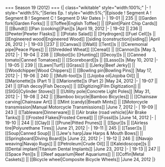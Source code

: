 === Season 19 (2012) ===
{| class="wikitable" style="width:100%;"
|-
! style="width:5%;"|Series Ep.
! style="width:5%;"|Episode
! Segment A
! Segment B
! Segment C
! Segment D
!Air Dates
|-
| 19-01 || 235 || [[Garden fork|Garden Forks]] || [[Toffee|English Toffee]] || [[Paint|Paint Chip Cards]] || [[Bundt]] [[Pan (cooking)|Pan]]s
|April 19, 2012
|-
| 19-02 || 236 || [[Pewter|Pewter Flasks]] || [[Potato Salad]] || [[Hydrogen]] [[Fuel Cell]]s || [[Engineered wood|Engineered Wood]] [[siding (construction)|siding]]
|April 26, 2012
|-
| 19-03 ||237 || [[Canvas]] [[Wall]] [[Tent]]s || [[Ceremonial pipe|Peace Pipes]] || [[Shredded Wheat]] [[Cereal]] || [[Cannon]]s
|May 3, 2012
|-
| 19-04 || 238 || [[Robot]]ic [[Hunting]] [[Decoy]]s || [[Canned tomato|Canned Tomatoes]] || [[Scoreboard]]s || [[Lasso]]s
|May 10, 2012
|-
| 19-05 || 239 || [[Lawn|Turf]] [[Grass]] || [[Jerky|Beef Jerky]] || [[Woodchipper|Wood Chippers]] || [[Bowling pin|Bowling Pins]]
|May 17, 2012
|-
| 19-06 || 240 || [[Multi-tool]]s || [[Jojoba oil|Jojoba Oil]] || [[Marionette]]s (Part 1) || [[Marionette]]s (Part 2)
|May 24, 2012
|-
| 19-07 || 241 || [[Fish decoy|Fish Decoys]] || [[Digitizing|Film Digitization]] || [[SIGG|Cylinder Stoves]] || [[Utility pole|Concrete Light Poles]]
|May 31, 2012
|-
| 19-08 || 242 || [[Bamboo bicycle|Bamboo Bicycles]] || [[Chainsaw carving|Chainsaw Art]] || [[Mint (candy)|Breath Mints]] || [[Motorcycle transmission|Manual Motorcycle Transmissions]]
|June 7, 2012
|-
| 19-09 || 243 || [[Tableware|Dinnerware]] || [[Air brake (road vehicle)|Air Brake Tanks]] || [[Frosted Flakes|Frosted Cereal]] || [[Fossil]]s
|June 14, 2012
|-
| 19-10 || 244 || [[Clay]] || [[Prune|Pitted Prunes]] || [[Spur]]s || [[Airless tire|Polyurethane Tires]]
|June 21, 2012
|-
| 19-11 || 245 || [[Taser]]s || [[Soup|Canned Soup]] || [[Jew's harp|Jaw Harps & Mouth Bows]] || [[Springboard|Diving Board]]s
|June 22, 2012
|-
| 19-12 || 246 || [[Navajo weaving|Navajo Rugs]] || [[Petroleum|Crude Oil]] || [[Kaleidoscope]]s || [[Dental implant|Titanium Dental Implants]]
|June 23, 2012
|-
| 19-13 || 247 || [[Space Pen]]s || [[Reef aquarium|Reef Aquariums]] || [[Coffin|Metal Caskets]] || [[Bicycle wheel|Composite Bicycle Wheels]]
|June 24, 2012
|}
